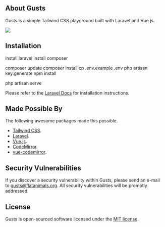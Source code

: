 ## About Gusts

Gusts is a simple Tailwind CSS playground built with Laravel and Vue.js.

<img src="https://s3.amazonaws.com/coolertags/gusts.png">

## Installation

install laravel
install composer

composer update
composer install
cp .env.example .env
php artisan key:generate
npm install

php artisan serve



Please refer to the [Laravel Docs](https://laravel.com/docs) for installation instructions.

## Made Possible By

The following awesome packages made this possible.

- [Tailwind CSS](https://tailwindcss.com/).
- [Laravel](https://laravel.com/).
- [Vue.js](https://vuejs.org).
- [CodeMirror](https://codemirror.net/).
- [vue-codemirror](https://github.com/surmon-china/vue-codemirror).

## Security Vulnerabilities

If you discover a security vulnerability within Gusts, please send an e-mail to [gusts@flatanimals.org](mailto:gusts@flatanimals.org). All security vulnerabilities will be promptly addressed.

## License

Gusts is open-sourced software licensed under the [MIT license](http://opensource.org/licenses/MIT).